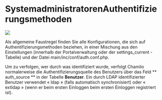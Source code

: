 # SystemadministratorenAuthentifizierungsmethoden

![](../../.gitbook/assets/image1%20%282%29.png)

Als allgemeine Faustregel finden Sie alle Konfigurationen, die sich auf Authentifizierungsmethoden beziehen, in einer Mischung aus den Einstellungen \(innerhalb der Portalverwaltung oder der settings\_current -Tabelle\) und der Datei main/inc/conf/auth.conf.php.

Um zu verfolgen, wer durch was identifiziert wurde, verfolgt Chamilo normalerweise die Authentifizierungsquelle des Benutzers über das Feld ** auth\_source ** in der Tabelle **Benutzer**. Ein durch LDAP identifizierter Benutzer verwendet « ldap » \(falls automatisch synchronisiert\) oder « extldap » \(wenn er beim ersten Einloggen beim ersten Einloggen registriert ist\).